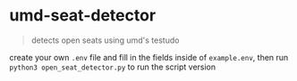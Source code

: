 # umd-seat-detector

> detects open seats using umd's testudo

create your own `.env` file and fill in the fields inside of `example.env`, then run `python3 open_seat_detector.py` to run the script version
